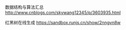 
数据结构与算法汇总
http://www.cnblogs.com/skywang12345/p/3603935.html


红黑树在线生成
https://sandbox.runjs.cn/show/2nngvn8w

